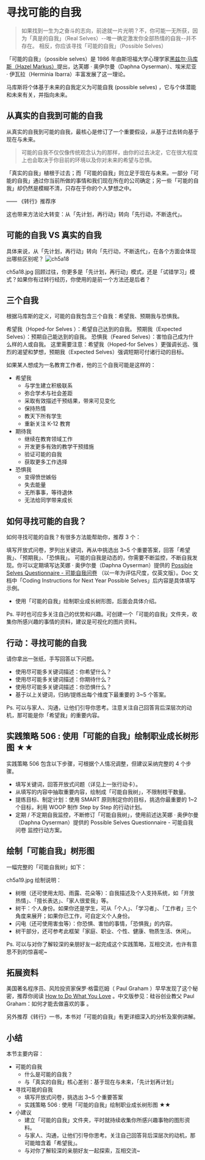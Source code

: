 # 寻找可能的自我
> 如果找到一生为之奋斗的志向，前途就一片光明？不，你可能一无所获，因为「真是的自我」（Real Selves）--唯一确定激发你全部热情的自我--并不存在。
> 相反，你应该寻找「可能的自我」（Possible Selves）

「可能的自我」（possible selves）是 1986 年由斯坦福大学心理学家[黑兹尔·马库斯（Hazel Markus）](http://web.stanford.edu/~hazelm/)提出，达芙娜 · 奥伊尔曼（Daphna Oyserman）、埃米尼亚 · 伊瓦拉（Herminia Ibarra）丰富发展了这一理论。

马库斯将个体基于未来的自我定义为可能自我 (possible selves) ，它与个体潜能和未来有关，并指向未来。

## 从真实的自我到可能的自我
从真实的自我到可能的自我，最核心是修订了一个重要假设，从基于过去转向基于现在与未来。

> 可能的自我不仅仅像传统观念认为的那样，由你的过去决定，它在很大程度上也会取决于你目前的环境以及你对未来的希望与恐惧。

「真实的自我」植根于过去；而「可能的自我」则立足于现在与未来。一部分「可能的自我」通过你当前所做的事情和我们现在所在的公司确定；另一些「可能的自我」却仍然是模糊不清，只存在于你的个人梦想之中。

—— 《转行》推荐序

这也带来方法论大转变：从「先计划，再行动」转向「先行动，不断迭代」。

## 可能的自我 VS 真实的自我
具体来说，从「先计划，再行动」转向「先行动，不断迭代」，在各个方面会体现出哪些区别呢？
![ch5a18](https://user-images.githubusercontent.com/24825916/41227667-e435fb7c-6d75-11e8-9bcd-04b2fa8260d0.jpg)

ch5a18.jpg
回顾过往，你更多是「先计划，再行动」模式，还是「试错学习」模式？如果你有过转行经历，你使用的是前一个方法还是后者？

## 三个自我
根据马库斯的定义，可能的自我包含三个自我：希望我、预期我与恐惧我。

希望我（Hoped-for Selves ）：希望自己达到的自我。
预期我（Expected Selves）：预期自己能达到的自我。
恐惧我（Feared Selves）：害怕自己成为什么样的人或自我。
这里需要注意：希望我（Hoped-for Selves ）更强调长远、强烈的渴望和梦想，预期我（Expected Selves）强调短期可付诸行动的目标。

如果某人想成为一名教育工作者，他的三个自我可能是这样的：

- 希望我
  - 与学生建立积极联系
  - 弥合学术与社会差距
  - 采取有效描述干预结果，带来可见变化
  - 保持热情
  - 教天下所有学生
  - 重新关注 K-12 教育
- 期待我
  - 继续在教育领域工作
  - 开发更多有效的教学干预措施
  - 验证可能的自我
  - 获取更多工作选择
- 恐惧我
  - 变得愤世嫉俗
  - 失去能量
  - 无所事事，等待退休
  - 无法给同学带来成长

## 如何寻找可能的自我？
如何寻找可能的自我？有很多方法能帮助你，推荐 3 个：

填写开放式问卷，罗列出关键词，再从中挑选出 3~5 个重要答案，回答「希望我」、「预期我」、「恐惧我」。
可能的自我是动态的，你需要不断监控，不断自我发现。你可以定期填写达芙娜 · 奥伊尔曼（Daphna Oyserman）提供的 [Possible Selves Questionnaire - 可能自我问卷](http://c.openmindclub.com/course/packs/7b2e3fa0-4867-11e8-9583-29f021f775ba/cards/8efd2930-675f-11e8-9aff-8b96bfb68ec1?page=1) （以一年为评估尺度，仅英文版）。Doc 文档中「Coding Instructions for Next Year Possible Selves」后内容是具体填写示例。
- 使用「可能的自我」绘制职业成长树形图，后面会具体介绍。

Ps. 平时也可应多关注自己的优势和兴趣。可创建一个「可能的自我」文件夹，收集你所感兴趣的事情的资料，建议是可视化的图片资料。

## 行动：寻找可能的自我
请你拿出一张纸，手写回答以下问题。

* 使用尽可能多关键词描述：你希望什么？
* 使用尽可能多关键词描述：你期待什么？
* 使用尽可能多关键词描述：你恐惧什么？
* 基于以上关键词，归纳/提练出每个维度下最重要的 3~5 个答案。

Ps. 可以与家人、沟通，让他们引导你思考。注意关注自己回答背后深层次的动机，那可能是你「希望我」的重要内容。

## 实践策略 506 : 使用「可能的自我」绘制职业成长树形图 ★★
实践策略 506 包含以下步骤，可根据个人情况调整，但建议采纳完整的 4 个步骤。

- 填写关键词，回答开放式问题（详见上一张行动卡）。
- 从填写的内容中抽取重要内容，绘制成「可能自我树」，不限制枝干数量。
- 提练目标、制定计划：使用 SMART 原则制定你的目标，挑选你最重要的 1~2 个目标，利用 WOOP 制作 Step by Step 的行动计划。
- 定期 / 不定期自我监控，不断修订「可能自我树」，使用前述达芙娜 · 奥伊尔曼（Daphna Oyserman）提供的 Possible Selves Questionnaire - 可能自我问卷 监控行动方案。

## 绘制「可能自我」树形图
一幅完整的「可能自我树」如下：

ch5a19.jpg
绘制说明：

- 树根（还可使用太阳、雨露、花朵等）：自我描述及个人支持系统，如「开放热情」、「擅长表达」、「家人很爱我」等。
- 树干：个人身份。如果你还是学生，可从「个人」、「学习者」、「工作者」三个角度来展开；如果你已工作，可自定义个人身份。
- 闪电（还可使用害虫等）：你恐惧、害怕的事情，「恐惧我」的内容。
- 树干部分，还可参考此框架「家庭、职业、个性、健康、物质生活、休闲」。

Ps. 可以与对你了解较深的亲朋好友一起完成这个实践策略，互相交流，也许有意思不到的惊喜呢~

## 拓展资料
美国著名程序员、风险投资家保罗·格雷厄姆（ Paul Graham ）早早发现了这个秘密，推荐你阅读 [How to Do What You Love](https://mp.weixin.qq.com/s/-H8ZP45zbTCgYEUOGYvPnw) 。中文版参见：硅谷创业教父 Paul Graham：如何才能去做喜欢的事 。

另外推荐《转行》一书，本书对「可能的自我」有更详细深入的分析及案例讲解。

## 小结
本节主要内容：

- 可能的自我
  - 什么是可能的自我？
  - 与「真实的自我」核心差别：基于现在与未来，「先计划再计划」
- 寻找可能的自我
  - 填写开放式问卷，挑选出 3~5 个重要答案
  - 实践策略 506 : 使用「可能的自我」绘制职业成长树形图 ★★
- 小建议
  - 建立「可能的自我」文件夹，平时就持续收集你所感兴趣事物的图形资料。
  - 与家人、沟通，让他们引导你思考。关注自己回答背后深层次的动机，那可能暗含着「希望我」。
  - 与对你了解较深的亲朋好友一起探索，互相交流~

